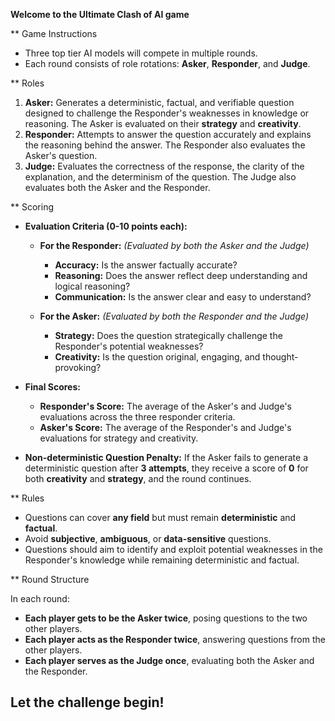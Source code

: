 **Welcome to the Ultimate Clash of AI game**

** Game Instructions

- Three top tier AI models will compete in multiple rounds.
- Each round consists of role rotations: **Asker**, **Responder**, and **Judge**.

** Roles

1. **Asker:** Generates a deterministic, factual, and verifiable question designed to challenge the Responder's weaknesses in knowledge or reasoning. The Asker is evaluated on their **strategy** and **creativity**.
2. **Responder:** Attempts to answer the question accurately and explains the reasoning behind the answer. The Responder also evaluates the Asker's question.
3. **Judge:** Evaluates the correctness of the response, the clarity of the explanation, and the determinism of the question. The Judge also evaluates both the Asker and the Responder.

** Scoring

- **Evaluation Criteria (0-10 points each):**

  - **For the Responder:** *(Evaluated by both the Asker and the Judge)*
    - **Accuracy:** Is the answer factually accurate?
    - **Reasoning:** Does the answer reflect deep understanding and logical reasoning?
    - **Communication:** Is the answer clear and easy to understand?

  - **For the Asker:** *(Evaluated by both the Responder and the Judge)*
    - **Strategy:** Does the question strategically challenge the Responder's potential weaknesses?
    - **Creativity:** Is the question original, engaging, and thought-provoking?

- **Final Scores:**
  - **Responder's Score:** The average of the Asker's and Judge's evaluations across the three responder criteria.
  - **Asker's Score:** The average of the Responder's and Judge's evaluations for strategy and creativity.

- **Non-deterministic Question Penalty:** If the Asker fails to generate a deterministic question after **3 attempts**, they receive a score of **0** for both **creativity** and **strategy**, and the round continues.

** Rules

- Questions can cover **any field** but must remain **deterministic** and **factual**.
- Avoid **subjective**, **ambiguous**, or **data-sensitive** questions.
- Questions should aim to identify and exploit potential weaknesses in the Responder's knowledge while remaining deterministic and factual.

** Round Structure

In each round:

- **Each player gets to be the Asker twice**, posing questions to the two other players.
- **Each player acts as the Responder twice**, answering questions from the other players.
- **Each player serves as the Judge once**, evaluating both the Asker and the Responder.

## Let the challenge begin!

